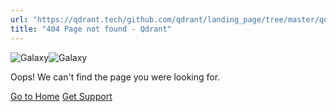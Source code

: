 ```yaml
---
url: "https://qdrant.tech/github.com/qdrant/landing_page/tree/master/qdrant-landing/content/documentation/platforms/vectorize.md"
title: "404 Page not found - Qdrant"
---
```


![Galaxy](https://qdrant.tech/img/404-galaxy.svg)![Galaxy](https://qdrant.tech/img/404-galaxy-mobile.svg)

Oops! We can't find the page you were looking for.

[Go to Home](https://qdrant.tech/) [Get Support](https://discord.gg/qdrant)